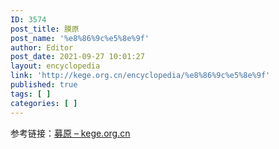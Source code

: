 ```yaml
---
ID: 3574
post_title: 膜原
post_name: '%e8%86%9c%e5%8e%9f'
author: Editor
post_date: 2021-09-27 10:01:27
layout: encyclopedia
link: 'http://kege.org.cn/encyclopedia/%e8%86%9c%e5%8e%9f'
published: true
tags: [ ]
categories: [ ]
---
```

参考链接：<a href="http://kege.org.cn/encyclopedia/%e5%8b%9f%e5%8e%9f">募原 – kege.org.cn</a>
